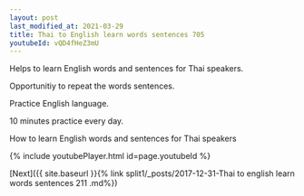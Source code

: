 ```yaml
---
layout: post
last_modified_at: 2021-03-29
title: Thai to English learn words sentences 705 
youtubeId: vQD4fHeZ3mU
---
```

 
 
Helps to learn English words and sentences for Thai speakers.

Opportunitiy to repeat the words sentences. 

Practice English language. 
 
10 minutes practice every day. 
 
How to learn English words and sentences for Thai speakers 
 
{% include youtubePlayer.html id=page.youtubeId %}
 
 
[Next]({{ site.baseurl }}{% link  split1/_posts/2017-12-31-Thai to english learn words sentences 211 .md%})
 
